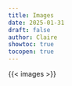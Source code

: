 ```yaml
---
title: Images
date: 2025-01-31
draft: false
author: Claire
showtoc: true
tocopen: true
---
```

{{< images >}}
